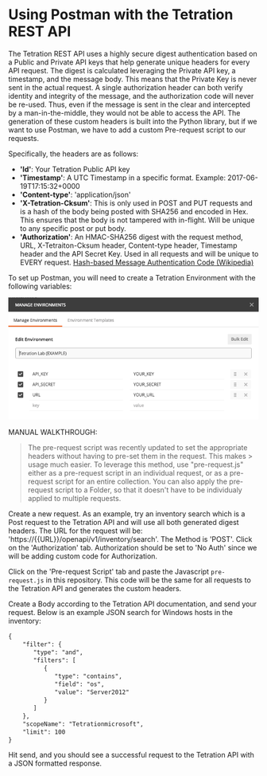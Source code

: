 # Using Postman with the Tetration REST API

The Tetration REST API uses a highly secure digest authentication based on a Public and Private API keys that help generate unique headers for every API request.  The digest is calculated leveraging the Private API key, a timestamp, and the message body.  This means that the Private Key is never sent in the actual request.  A single authorization header can both verify identity and integrity of the message, and the authorization code will never be re-used.  Thus, even if the message is sent in the clear and intercepted by a man-in-the-middle, they would not be able to access the API.  The generation of these custom headers is built into the Python library, but if we want to use Postman, we have to add a custom Pre-request script to our requests.
 
Specifically, the headers are as follows:
* **'Id'**: Your Tetration Public API key
* **'Timestamp'**: A UTC Timestamp in a specific format.  Example: 2017-06-19T17:15:32+0000
* **'Content-type'**: 'application/json'
* **'X-Tetration-Cksum'**: This is only used in POST and PUT requests and is a hash of the body being posted with SHA256 and encoded in Hex.  This ensures that the body is not tampered with in-flight.  Will be unique to any specific post or put body.
* **'Authorization'**: An HMAC-SHA256 digest with the request method, URL, X-Tetraiton-Cksum header, Content-type header, Timestamp header and the API Secret Key.  Used in all requests and will be unique to EVERY request. [Hash-based Message Authentication Code (Wikipedia)](https://en.wikipedia.org/wiki/Hash-based_message_authentication_code)
 
To set up Postman, you will need to create a Tetration Environment with the following variables:

![alt text](Environment.png "Environment Variable Screenshot")
 

MANUAL WALKTHROUGH:

>The pre-request script was recently updated to set the appropriate headers without having to pre-set them in the request.  This makes > usage much easier.  To leverage this method, use "pre-request.js" either as a pre-request script in an individual request, or as a pre-request script for an entire collection.  You can also apply the pre-request script to a Folder, so that it doesn't have to be individualy applied to multiple requests.

Create a new request.  As an example, try an inventory search which is a Post request to the Tetration API and will use all both generated digest headers.  The URL for the request will be: 'https://{{URL}}/openapi/v1/inventory/search'.  The Method is 'POST'.  Click on the 'Authorization' tab.  Authorization should be set to 'No Auth' since we will be adding custom code for Authorization.
 
Click on the 'Pre-request Script' tab and paste the Javascript `pre-request.js` in this repository.  This code will be the same for all requests to the Tetration API and generates the custom headers.
 
Create a Body according to the Tetration API documentation, and send your request.  Below is an example JSON search for Windows hosts in the inventory:
``` 
{
    "filter": {
       "type": "and",
       "filters": [
          {
             "type": "contains",
             "field": "os",
             "value": "Server2012"
          }
       ]
    },
    "scopeName": "Tetrationmicrosoft",
    "limit": 100
}
```

Hit send, and you should see a successful request to the Tetration API with a JSON formatted response.